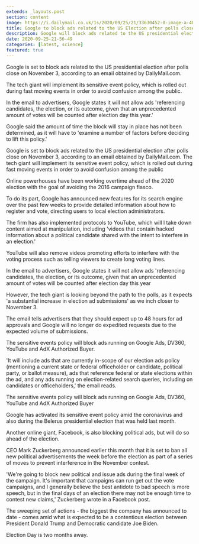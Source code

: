 ```yaml
---
extends: _layouts.post
section: content
image: https://i.dailymail.co.uk/1s/2020/09/25/21/33630452-0-image-a-40_1601066536736.jpg 
title: Google to block ads related to the US Election after polls close 
description: Google will block ads related to the US presidential election after polls close on November 3. The firm emailed advertisers Friday telling them of the policy that aims to avoid confusion. 
date: 2020-09-25-21-56-49 
categories: [latest, science] 
featured: true 
--- 
```

Google is set to block ads related to the US presidential election after polls close on November 3, according to an email obtained by DailyMail.com.

The tech giant will implement its sensitive event policy, which is rolled out during fast moving events in order to avoid confusion among the public.

In the email to advertisers, Google states it will not allow ads 'referencing candidates, the election, or its outcome, given that an unprecedented amount of votes will be counted after election day this year.'

Google said the amount of time the block will stay in place has not been determined, as it will have to 'examine a number of factors before deciding to lift this policy.'

Google is set to block ads related to the US presidential election after polls close on November 3, according to an email obtained by DailyMail.com. The tech giant will implement its sensitive event policy, which is rolled out during fast moving events in order to avoid confusion among the public

Online powerhouses have been working overtime ahead of the 2020 election with the goal of avoiding the 2016 campaign fiasco.

To do its part, Google has announced new features for its search engine over the past few weeks to provide detailed information about how to register and vote, directing users to local election administrators.

The firm has also implemented protocols to YouTube, which will l take down content aimed at manipulation, including 'videos that contain hacked information about a political candidate shared with the intent to interfere in an election.'

YouTube will also remove videos promoting efforts to interfere with the voting process such as telling viewers to create long voting lines.

In the email to advertisers, Google states it will not allow ads 'referencing candidates, the election, or its outcome, given that an unprecedented amount of votes will be counted after election day this year

However, the tech giant is looking beyond the path to the polls, as it expects 'a substantial increase in election ad submissions' as we inch closer to November 3.

The email tells advertisers that they should expect up to 48 hours for ad approvals and Google will no longer do expedited requests due to the expected volume of submissions.

The sensitive events policy will block ads running on Google Ads, DV360, YouTube and AdX Authorized Buyer.

'It will include ads that are currently in-scope of our election ads policy (mentioning a current state or federal officeholder or candidate, political party, or ballot measure), ads that reference federal or state elections within the ad, and any ads running on election-related search queries, including on candidates or officeholders,' the email reads. 

The sensitive events policy will block ads running on Google Ads, DV360, YouTube and AdX Authorized Buyer

Google has activated its sensitive event policy amid the coronavirus and also during the Belerus presidential election that was held last month.

Another online giant, Facebook, is also blocking political ads, but will do so ahead of the election.

CEO Mark Zuckerberg announced earlier this month that it is set to ban all new political advertisements the week before the election as part of a series of moves to prevent interference in the November contest.

'We're going to block new political and issue ads during the final week of the campaign. It's important that campaigns can run get out the vote campaigns, and I generally believe the best antidote to bad speech is more speech, but in the final days of an election there may not be enough time to contest new claims,' Zuckerberg wrote in a Facebook post.

The sweeping set of actions - the biggest the company has announced to date - comes amid what is expected to be a contentious election between President Donald Trump and Democratic candidate Joe Biden.

Election Day is two months away.

